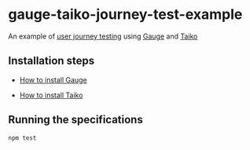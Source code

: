 # gauge-taiko-journey-test-example
An example of [user journey testing](https://martinfowler.com/bliki/UserJourneyTest.html) using [Gauge](https://gauge.org/) and [Taiko](https://taiko.gauge.org/)

## Installation steps

* [How to install Gauge](https://gauge.org/getting-started-guide/quick-install/)

* [How to install Taiko](https://taiko.gauge.org/#quick-install)

## Running the specifications

`npm test`
